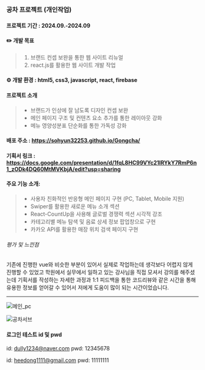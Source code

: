 ### 공차 프로젝트 (개인작업)

#### 프로젝트 기간 : 2024.09.-2024.09


#### ✏️ 개발 목표
> 1. 브랜드 컨셉 보완을 통한 웹 사이트 리뉴얼
> 2. react.js를 활용한 웹 사이트 개발 작업

   
#### ⚙️ 개발 환경 : html5, css3, javascript, react, firebase


#### 프로젝트 소개
> - 브랜드가 인상에 잘 남도록 디자인 컨셉 보완
> - 메인 페이지 구조 및 컨텐츠 요소 추가를 통한 레이아웃 강화
> - 메뉴 영양성분표 단순화를 통한 가독성 강화


#### 배포 주소 :  https://sohyun32253.github.io/Gongcha/


#### 기획서 링크 : https://docs.google.com/presentation/d/1fqL8HC99VYc21IRYkY7RmP6n1_zODk4DQ60MtMVKbjA/edit?usp=sharing



#### 주요 기능 소개:
> - 사용자 친화적인 반응형 메인 페이지 구현 (PC, Tablet, Mobile 지원)
> - Swiper를 활용한 새로운 메뉴 소개 섹션
> - React-CountUp을 사용해 글로벌 경쟁력 섹션 시각적 강조
> - 카테고리별 메뉴 탐색 및 음료 상세 정보 팝업창으로 구현
> - 카카오 API를 활용한 매장 위치 검색 페이지 구현




###### 평가 및 느낀점
기존에 진행한 vue와 비슷한 부분이 있어서 실제로 작업하는데 생각보다 어렵지 않게 진행할 수 있었고 
학원에서 실무에서 일하고 있는 강사님을 직접 모셔서 강의를 해주셨는데 기획서를 작성하는 자세한 과정과 1:1 피드백을 통한 코드리뷰와 같은 시간을 통해 
유용한 정보를 얻어갈 수 있어서 저에게 도움이 많이 되는 시간이었습니다. 

---
![메인_pc](https://github.com/user-attachments/assets/daae62e3-25c6-45df-9202-aa554c664c87)

![공차서브](https://github.com/user-attachments/assets/27d42036-31a2-4cc0-9b6a-513c293d3263)



#### 로그인 테스트 id 및 pwd
id: dully1234@naver.com
pwd: 12345678

id: heedong1111@gmail.com
pwd: 11111111


